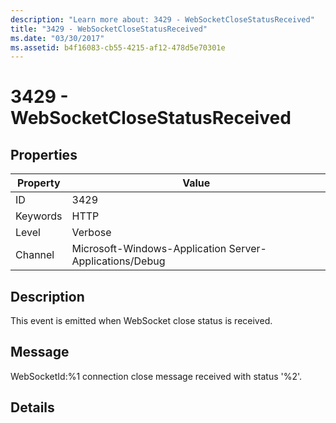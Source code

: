 ```yaml
---
description: "Learn more about: 3429 - WebSocketCloseStatusReceived"
title: "3429 - WebSocketCloseStatusReceived"
ms.date: "03/30/2017"
ms.assetid: b4f16083-cb55-4215-af12-478d5e70301e
---
```

# 3429 - WebSocketCloseStatusReceived

## Properties

| Property | Value |
| - | - |
|ID|3429|  
|Keywords|HTTP|  
|Level|Verbose|  
|Channel|Microsoft-Windows-Application Server-Applications/Debug|  
  
## Description  

 This event is emitted when WebSocket close status is received.  
  
## Message  

 WebSocketId:%1 connection close message received with status '%2'.  
  
## Details

